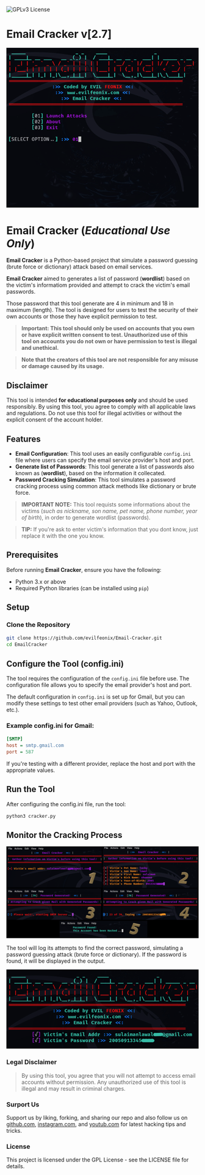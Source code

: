 ![GPLv3 License](https://img.shields.io/badge/License-GPL%20v3-yellow.svg) 

# **Email Cracker v[2.7]**

 ![Email Cracker v2.7](https://github.com/evilfeonix/Email-Cracker/blob/main/banner.png) 


# **Email Cracker (***Educational Use Only***)**

**Email Cracker** is a Python-based project that simulate a password guessing (brute force or dictionary) attack based on email services.

 **Email Cracker** aimed to generates a list of password (**wordlist**) based on the victim's informatiom provided and attempt to crack the victim's email passwords.

Those password that this tool generate are 4 in minimum and 18 in maximum (length). The tool is designed for users to test the security of their own accounts or those they have explicit permission to test. 


> **Important: This tool should **only** be used on accounts that you own or have explicit written consent to test. Unauthorized use of this tool on accounts you do not own or have permission to test is illegal and unethical.**


> **Note that the creators of this tool are not responsible for any misuse or damage caused by its usage.**

## **Disclaimer**

This tool is intended **for educational purposes only** and should be used responsibly. By using this tool, you agree to comply with all applicable laws and regulations. Do not use this tool for illegal activities or without the explicit consent of the account holder.

## **Features**

- **Email Configuration**: This tool uses an easily configurable `config.ini` file where users can specify the email service provider's host and port.
- **Generate list of Passwords**: This tool generate a list of passwords also known as (**wordlist**), based on the information it collecated.
- **Password Cracking Simulation**: This tool simulates a password cracking process using common attack methods like dictionary or brute force.


> **IMPORTANT NOTE:** This tool requists some informations about the victims (*such as nickname, son name, pet name, phone number, year of birth*), in order to generate wordlist (passwords).

> **TIP:** If you're ask to enter victim's information that you dont know, just replace it with the one you know.

## **Prerequisites**

Before running **Email Cracker**, ensure you have the following:

- Python 3.x or above
- Required Python libraries (can be installed using `pip`)

## **Setup**
### **Clone the Repository**

```bash
git clone https://github.com/evilfeonix/Email-Cracker.git
cd EmailCracker
```
## **Configure the Tool (config.ini)**

The tool requires the configuration of the `config.ini` file before use. The configuration file allows you to specify the email provider's host and port.

The default configuration in `config.ini` is set up for Gmail, but you can modify these settings to test other email providers (such as Yahoo, Outlook, etc.).

### **Example config.ini for Gmail:**

```ini
[SMTP]
host = smtp.gmail.com
port = 587
```

If you're testing with a different provider, replace the host and port with the appropriate values.

<!-- ## Install Dependencies

If you haven't already, you can install all the necessary Python dependencies: -->

## **Run the Tool**

After configuring the config.ini file, run the tool:  <!-- by passing in the target email address: -->
```bash
python3 cracker.py
```

## **Monitor the Cracking Process**

 ![brute force attack](https://github.com/evilfeonix/Email-Cracker/blob/main/cracker.png) 

The tool will log its attempts to find the correct password, simulating a password guessing attack (brute force or dictionary). If the password is found, it will be displayed in the output.

 ![password is found](https://github.com/evilfeonix/Email-Cracker/blob/main/granted.png) 

### **Legal Disclaimer**

> By using this tool, you agree that you will not attempt to access email accounts without permission. Any unauthorized use of this tool is illegal and may result in criminal charges.

### **Surport Us**

Support us by liking, forking, and sharing our repo and also follow us on [github.com](https://github.com/evilfeonix), [instagram.com](https://instagram.com/evilfeonix), and [youtub.com](https://youtub.com/evilfeonix) for latest hacking tips and tricks.

### **License**

This project is licensed under the GPL License - see the LICENSE file for details.

